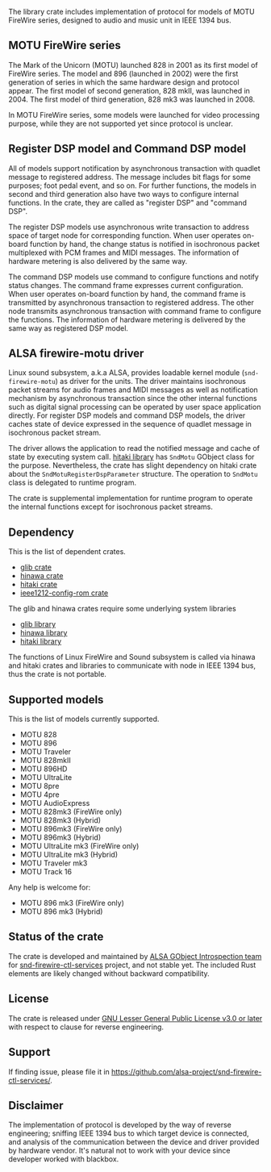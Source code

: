 The library crate includes implementation of protocol for models of MOTU FireWire series,
designed to audio and music unit in IEEE 1394 bus.

## MOTU FireWire series

The Mark of the Unicorn (MOTU) launched 828 in 2001 as its first model of FireWire series. The
model and 896 (launched in 2002) were the first generation of series in which the same hardware
design and protocol appear. The first model of second generation, 828 mkII, was launched in 2004.
The first model of third generation, 828 mk3 was launched in 2008.

In MOTU FireWire series, some models were launched for video processing purpose, while they are
not supported yet since protocol is unclear.

## Register DSP model and Command DSP model

All of models support notification by asynchronous transaction with quadlet message to
registered address. The message includes bit flags for some purposes; foot pedal event, and
so on. For further functions, the models in second and third generation also have two ways to
configure internal functions. In the crate, they are called as "register DSP" and "command DSP".

The register DSP models use asynchronous write transaction to address space of target node for
corresponding function. When user operates on-board function by hand, the change status is
notified in isochronous packet multiplexed with PCM frames and MIDI messages. The information
of hardware metering is also delivered by the same way.

The command DSP models use command to configure functions and notify status changes. The command
frame expresses current configuration. When user operates on-board function by hand, the command
frame is transmitted by asynchronous transaction to registered address. The other node transmits
asynchronous transaction with command frame to configure the functions. The information of
hardware metering is delivered by the same way as registered DSP model.

## ALSA firewire-motu driver

Linux sound subsystem, a.k.a ALSA, provides loadable kernel module (`snd-firewire-motu`) as
driver for the units. The driver maintains isochronous packet streams for audio frames and MIDI
messages as well as notification mechanism by asynchronous transaction since the other internal
functions such as digital signal processing can be operated by user space application directly.
For register DSP models and command DSP models, the driver caches state of device expressed in
the sequence of quadlet message in isochronous packet stream.

The driver allows the application to read the notified message and cache of state by executing
system call.
[hitaki library](https://alsa-project.github.io/gobject-introspection-docs/hitaki/) has
`SndMotu` GObject class for the purpose. Nevertheless, the crate has slight dependency on hitaki
crate about the `SndMotuRegisterDspParameter` structure. The operation to `SndMotu` class is
delegated to runtime program.

The crate is supplemental implementation for runtime program to operate the internal functions
except for isochronous packet streams.

## Dependency

This is the list of dependent crates.

 * [glib crate](https://crates.io/crates/glib)
 * [hinawa crate](https://crates.io/crates/hinawa)
 * [hitaki crate](https://crates.io/crates/hitaki)
 * [ieee1212-config-rom crate](https://crates.io/crates/ieee1212-config-rom)

The glib and hinawa crates require some underlying system libraries

 * [glib library](https://docs.gtk.org/glib/)
 * [hinawa library](https://alsa-project.github.io/gobject-introspection-docs/hinawa/)
 * [hitaki library](https://alsa-project.github.io/gobject-introspection-docs/hitaki/)

The functions of Linux FireWire and Sound subsystem is called via hinawa and hitaki crates and
libraries to communicate with node in IEEE 1394 bus, thus the crate is not portable.

## Supported models

This is the list of models currently supported.

 * MOTU 828
 * MOTU 896
 * MOTU Traveler
 * MOTU 828mkII
 * MOTU 896HD
 * MOTU UltraLite
 * MOTU 8pre
 * MOTU 4pre
 * MOTU AudioExpress
 * MOTU 828mk3 (FireWire only)
 * MOTU 828mk3 (Hybrid)
 * MOTU 896mk3 (FireWire only)
 * MOTU 896mk3 (Hybrid)
 * MOTU UltraLite mk3 (FireWire only)
 * MOTU UltraLite mk3 (Hybrid)
 * MOTU Traveler mk3
 * MOTU Track 16

Any help is welcome for:

 * MOTU 896 mk3 (FireWire only)
 * MOTU 896 mk3 (Hybrid)

## Status of the crate

The crate is developed and maintained by
[ALSA GObject Introspection team](https://alsa-project.github.io/gobject-introspection-docs/) for
[snd-firewire-ctl-services](https://github.com/alsa-project/snd-firewire-ctl-services/) project,
and not stable yet. The included Rust elements are likely changed without backward compatibility.

## License

The crate is released under
[GNU Lesser General Public License v3.0 or later](https://spdx.org/licenses/LGPL-3.0-or-later.html)
with respect to clause for reverse engineering.

## Support

If finding issue, please file it in <https://github.com/alsa-project/snd-firewire-ctl-services/>.

## Disclaimer

The implementation of protocol is developed by the way of reverse engineering; sniffing IEEE 1394
bus to which target device is connected, and analysis of the communication between the device and
driver provided by hardware vendor. It's natural not to work with your device since developer
worked with blackbox.
